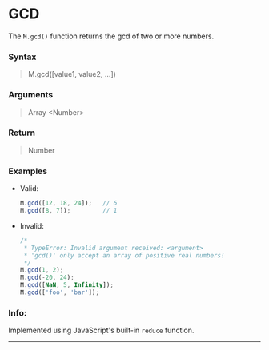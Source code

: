 # GCD
The `M.gcd()` function returns the gcd of two or more numbers.

### Syntax
> M.gcd([value1, value2, ...])

### Arguments
> Array \<Number\>

### Return
> Number

### Examples
- Valid:
	```js
	M.gcd([12, 18, 24]);   // 6
	M.gcd([8, 7]);         // 1
	```
- Invalid:
	```js
	/*
	 * TypeError: Invalid argument received: <argument>
	 * 'gcd()' only accept an array of positive real numbers!
	 */
    M.gcd(1, 2);
    M.gcd(-20, 24);
	M.gcd([NaN, 5, Infinity]);
	M.gcd(['foo', 'bar']);
	```

### Info:
Implemented using JavaScript's built-in `reduce` function.

------
